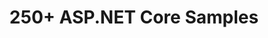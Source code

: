 ﻿---
type: tutorial
id: 250-aspnet-core-samples
title: 250+ ASP.NET Core Samples
img:
link: https://github.com/dodyg/practical-aspnetcore
content: Dody has built an amazing collection of over 180 code samples for ASP.NET Core 2.1, 2.2, and 3.0 fundamentals. These are really focused samples that are quick to set up and run, and he keeps them really up to date.
---